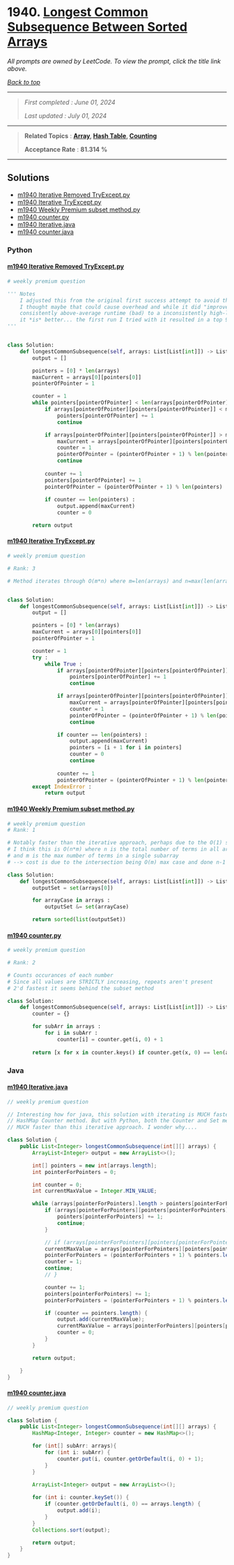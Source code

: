 # 1940. [Longest Common Subsequence Between Sorted Arrays](<https://leetcode.com/problems/longest-common-subsequence-between-sorted-arrays>)

*All prompts are owned by LeetCode. To view the prompt, click the title link above.*

*[Back to top](<../README.md>)*

------

> *First completed : June 01, 2024*
>
> *Last updated : July 01, 2024*

------

> **Related Topics** : **[Array](<by_topic/Array.md>), [Hash Table](<by_topic/Hash Table.md>), [Counting](<by_topic/Counting.md>)**
>
> **Acceptance Rate** : **81.314 %**

------

## Solutions

- [m1940 Iterative Removed TryExcept.py](<../my-submissions/m1940 Iterative Removed TryExcept.py>)
- [m1940 Iterative TryExcept.py](<../my-submissions/m1940 Iterative TryExcept.py>)
- [m1940 Weekly Premium subset method.py](<../my-submissions/m1940 Weekly Premium subset method.py>)
- [m1940 counter.py](<../my-submissions/m1940 counter.py>)
- [m1940 Iterative.java](<../my-submissions/m1940 Iterative.java>)
- [m1940 counter.java](<../my-submissions/m1940 counter.java>)
### Python
#### [m1940 Iterative Removed TryExcept.py](<../my-submissions/m1940 Iterative Removed TryExcept.py>)
```Python
# weekly premium question

''' Notes
    I adjusted this from the original first success attempt to avoid the try-except block since
    I thought maybe that could cause overhead and while it did "improve," it's changed from a 
    consistently above-average runtime (bad) to a inconsistently high-low ranging runtime. On average,
    it *is* better... the first run I tried with it resulted in a top 95% lol. But idk. It's interesting.
'''


class Solution:
    def longestCommonSubsequence(self, arrays: List[List[int]]) -> List[int]:
        output = []

        pointers = [0] * len(arrays)
        maxCurrent = arrays[0][pointers[0]]
        pointerOfPointer = 1

        counter = 1
        while pointers[pointerOfPointer] < len(arrays[pointerOfPointer]) :
            if arrays[pointerOfPointer][pointers[pointerOfPointer]] < maxCurrent :
                pointers[pointerOfPointer] += 1
                continue

            if arrays[pointerOfPointer][pointers[pointerOfPointer]] > maxCurrent :
                maxCurrent = arrays[pointerOfPointer][pointers[pointerOfPointer]]
                counter = 1
                pointerOfPointer = (pointerOfPointer + 1) % len(pointers)
                continue
            
            counter += 1
            pointers[pointerOfPointer] += 1
            pointerOfPointer = (pointerOfPointer + 1) % len(pointers)
            
            if counter == len(pointers) :
                output.append(maxCurrent)
                counter = 0

        return output


```

#### [m1940 Iterative TryExcept.py](<../my-submissions/m1940 Iterative TryExcept.py>)
```Python
# weekly premium question

# Rank: 3

# Method iterates through O(m*n) where m=len(arrays) and n=max(len(array[i]))


class Solution:
    def longestCommonSubsequence(self, arrays: List[List[int]]) -> List[int]:
        output = []

        pointers = [0] * len(arrays)
        maxCurrent = arrays[0][pointers[0]]
        pointerOfPointer = 1

        counter = 1
        try :
            while True :
                if arrays[pointerOfPointer][pointers[pointerOfPointer]] < maxCurrent :
                    pointers[pointerOfPointer] += 1
                    continue

                if arrays[pointerOfPointer][pointers[pointerOfPointer]] > maxCurrent :
                    maxCurrent = arrays[pointerOfPointer][pointers[pointerOfPointer]]
                    counter = 1
                    pointerOfPointer = (pointerOfPointer + 1) % len(pointers)
                    continue

                if counter == len(pointers) :
                    output.append(maxCurrent)
                    pointers = [i + 1 for i in pointers]
                    counter = 0
                    continue
                
                counter += 1
                pointerOfPointer = (pointerOfPointer + 1) % len(pointers)
        except IndexError :
            return output


```

#### [m1940 Weekly Premium subset method.py](<../my-submissions/m1940 Weekly Premium subset method.py>)
```Python
# weekly premium question
# Rank: 1

# Notably faster than the iterative approach, perhaps due to the O(1) set usage?
# I think this is O(n*m) where n is the total number of terms in all arrays summed
# and m is the max number of terms in a single subarray
# --> cost is due to the intersection being O(m) max case and done n-1 times

class Solution:
    def longestCommonSubsequence(self, arrays: List[List[int]]) -> List[int]:
        outputSet = set(arrays[0])

        for arrayCase in arrays :
            outputSet &= set(arrayCase)

        return sorted(list(outputSet))

```

#### [m1940 counter.py](<../my-submissions/m1940 counter.py>)
```Python
# weekly premium question

# Rank: 2

# Counts occurances of each number
# Since all values are STRICTLY increasing, repeats aren't present
# 2'd fastest it seems behind the subset method

class Solution:
    def longestCommonSubsequence(self, arrays: List[List[int]]) -> List[int]:
        counter = {}

        for subArr in arrays :
            for i in subArr :
                counter[i] = counter.get(i, 0) + 1
        
        return [x for x in counter.keys() if counter.get(x, 0) == len(arrays)]
```

### Java
#### [m1940 Iterative.java](<../my-submissions/m1940 Iterative.java>)
```Java
// weekly premium question

// Interesting how for java, this solution with iterating is MUCH faster than the
// HashMap Counter method. But with Python, both the Counter and Set methods are
// MUCH faster than this iterative approach. I wonder why....

class Solution {
    public List<Integer> longestCommonSubsequence(int[][] arrays) {
        ArrayList<Integer> output = new ArrayList<>();

        int[] pointers = new int[arrays.length];
        int pointerForPointers = 0;

        int counter = 0;
        int currentMaxValue = Integer.MIN_VALUE;

        while (arrays[pointerForPointers].length > pointers[pointerForPointers]) {
            if (arrays[pointerForPointers][pointers[pointerForPointers]] < currentMaxValue) {
                pointers[pointerForPointers] += 1;
                continue;
            }

            // if (arrays[pointerForPointers][pointers[pointerForPointers]] > currentMaxValue) {
            currentMaxValue = arrays[pointerForPointers][pointers[pointerForPointers]];
            pointerForPointers = (pointerForPointers + 1) % pointers.length;
            counter = 1;
            continue;
            // }

            counter += 1;
            pointers[pointerForPointers] += 1;
            pointerForPointers = (pointerForPointers + 1) % pointers.length;

            if (counter == pointers.length) {
                output.add(currentMaxValue);
                currentMaxValue = arrays[pointerForPointers][pointers[pointerForPointers]];
                counter = 0;
            }
        }

        return output;

    }
}
```

#### [m1940 counter.java](<../my-submissions/m1940 counter.java>)
```Java
// weekly premium question

class Solution {
    public List<Integer> longestCommonSubsequence(int[][] arrays) {
        HashMap<Integer, Integer> counter = new HashMap<>();

        for (int[] subArr: arrays){
            for (int i: subArr) {
                counter.put(i, counter.getOrDefault(i, 0) + 1);
            }
        }

        ArrayList<Integer> output = new ArrayList<>();
        
        for (int i: counter.keySet()) {
            if (counter.getOrDefault(i, 0) == arrays.length) {
                output.add(i);
            }
        }
        Collections.sort(output);

        return output;
    }
}
```

